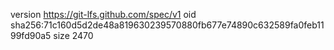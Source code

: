 version https://git-lfs.github.com/spec/v1
oid sha256:71c160d5d2de48a819630239570880fb677e74890c632589fa0feb1199fd90a5
size 2470
